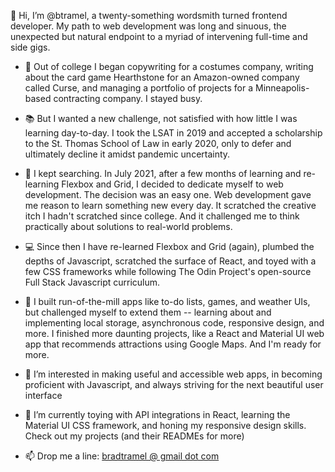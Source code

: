 👋 Hi, I’m @btramel, a twenty-something wordsmith turned frontend developer. My path to web development was long and sinuous, the unexpected but natural endpoint to a myriad of intervening full-time and side gigs. 

- 📝 Out of college I began copywriting for a costumes company, writing about the card game Hearthstone for an Amazon-owned company called Curse, and managing a portfolio of projects for a Minneapolis-based contracting company. I stayed busy.

- 📚 But I wanted a new challenge, not satisfied with how little I was learning day-to-day. I took the LSAT in 2019 and accepted a scholarship to the St. Thomas School of Law in early 2020, only to defer and ultimately decline it amidst pandemic uncertainty.

- 💭 I kept searching. In July 2021, after a few months of learning and re-learning Flexbox and Grid, I decided to dedicate myself to web development. The decision was an easy one. Web development gave me reason to learn something new every day. It scratched the creative itch I hadn't scratched since college. And it challenged me to think practically about solutions to real-world problems.

- 💻 Since then I have re-learned Flexbox and Grid (again), plumbed the depths of Javascript, scratched the surface of React, and toyed with a few CSS frameworks while following The Odin Project's open-source Full Stack Javascript curriculum. 

- 📱 I built run-of-the-mill apps like to-do lists, games, and weather UIs, but challenged myself to extend them -- learning about and implementing local storage, asynchronous code, responsive design, and more. I finished more daunting projects, like a React and Material UI web app that recommends attractions using Google Maps. And I'm ready for more.

- 👀 I’m interested in making useful and accessible web apps, in becoming proficient with Javascript, and always striving for the next beautiful user interface

- 🌱 I’m currently toying with API integrations in React, learning the Material UI CSS framework, and honing my responsive design skills. Check out my projects (and their READMEs for more)

- 📫 Drop me a line: <a href="http://mailto:bradtramel@gmail.com">bradtramel @ gmail dot com</a>

<!---
btramel/btramel is a ✨ special ✨ repository because its `README.md` (this file) appears on your GitHub profile.
You can click the Preview link to take a look at your changes.
--->
